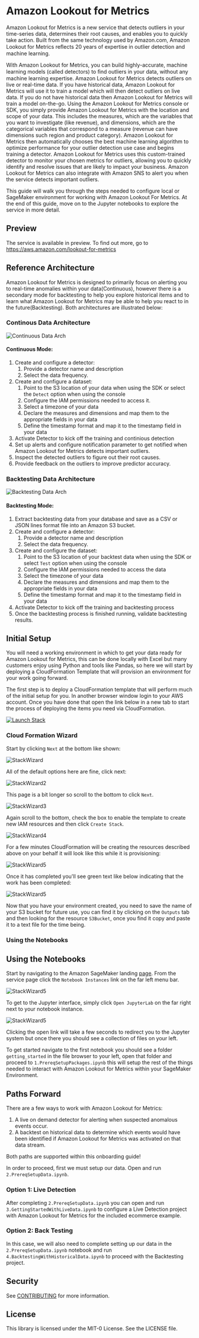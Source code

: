 # Amazon Lookout for Metrics

Amazon Lookout for Metrics is a new service that detects outliers in your time-series data, determines their root causes, and
enables you to quickly take action. Built from the same technology used by Amazon.com, Amazon Lookout for Metrics reﬂects
20 years of expertise in outlier detection and machine learning.


With Amazon Lookout for Metrics, you can build highly-accurate, machine learning models (called detectors) to ﬁnd outliers
in your data, without any machine learning expertise. Amazon Lookout for Metrics detects outliers on live or real-time data. If
you have historical data, Amazon Lookout for Metrics will use it to train a model which will then detect outliers on live data. If
you do not have historical data then Amazon Lookout for Metrics will train a model on-the-go. Using the Amazon Lookout for Metrics console or SDK,
you simply provide Amazon Lookout for Metrics with the location and scope of your data. This includes the measures, which
are the variables that you want to investigate (like revenue), and dimensions, which are the categorical
variables that correspond to a measure (revenue can have dimensions such region and product category).
Amazon Lookout for Metrics then automatically chooses the best machine learning algorithm to optimize performance for
your outlier detection use case and begins training a detector. Amazon Lookout for Metrics uses this custom-trained detector
to monitor your chosen metrics for outliers, allowing you to quickly identify and resolve issues that are
likely to impact your business. Amazon Lookout for Metrics can also integrate with Amazon SNS to alert you when the service
detects important outliers.

This guide will walk you through the steps needed to configure local or SageMaker environment for working with Amazon Lookout For Metrics. At the end of this guide, move on to the Jupyter notebooks to explore the service in more detail.

## Preview

The service is available in preview. To find out more, go to https://aws.amazon.com/lookout-for-metrics

## Reference Architecture

Amazon Lookout for Metrics is designed to primarily focus on alerting you to real-time anomalies within your data(Continuous), however there is a secondary mode for backtesting to help you explore historical items and to learn what Amazon Lookout for Metrics may be able to help you react to in the future(Backtesting). Both architectures are illustrated below:

### Continous Data Architecture

![Continuous Data Arch](static/imgs/readme/ALFM-Continous(v1).png)

#### Continuous Mode:

1. Create and configure a detector: 
    1. Provide a detector name and description
    2. Select the data frequency.
2. Create and configure a dataset:
    1. Point to the S3 location of your data when using the SDK or select the `Detect` option when using the console 
    2. Configure the IAM permissions needed to access it.
    3. Select a timezone of your data
    4. Declare the measures and dimensions and map them to the appropriate fields in your data
    5. Define the timestamp format and map it to the timestamp field in your data
3. Activate Detector to kick off the training and continious detection 
4. Set up alerts and configure notification parameter to get notified when Amazon Lookout for Metrics detects important outliers.
5. Inspect the detected outliers to figure out their root causes.
6. Provide feedback on the outliers to improve predictor accuracy.


### Backtesting Data Architecture

![Backtesting Data Arch](static/imgs/readme/ALFM-Backtesting(v1).png)

#### Backtesting Mode:

1. Extract backtesting data from your database and save as a CSV or JSON lines format file into an Amazon S3 bucket.
2. Create and configure a detector:
    1. Provide a detector name and description
    2. Select the data frequency.
3. Create and configure the dataset:
    1. Point to the S3 location of your backtest data when using the SDK or select `Test` option when using the console 
    2. Configure the IAM permissions needed to access the data
    3. Select the timezone of your data
    4. Declare the measures and dimensions and map them to the appropriate fields in your data
    5. Define the timestamp format and map it to the timestamp field in your data
4. Activate Detector to kick off the training and backtesting process 
5. Once the backtesting process is finished running, validate backtesting results.


## Initial Setup

You will need a working environment in which to get your data ready for Amazon Lookout for Metrics, this can be done locally with Excel but many customers enjoy using Python and tools like Pandas, so here we will start by deploying a CloudFormation Template that will provision an environment for your work going forward. 

The first step is to deploy a CloudFormation template that will perform much of the initial setup for you. In another browser window login to your AWS account. Once you have done that open the link below in a new tab to start the process of deploying the items you need via CloudFormation.

[![Launch Stack](https://s3.amazonaws.com/cloudformation-examples/cloudformation-launch-stack.png)](https://console.aws.amazon.com/cloudformation/home#/stacks/new?stackName=ALFMDemo&templateURL=https://lookoutformetricsbucket.s3.amazonaws.com/LookoutForMetricsNotebookSetup.YAML)

### Cloud Formation Wizard

Start by clicking `Next` at the bottom like shown:

![StackWizard](static/imgs/readme/img1.png)

All of the default options here are fine, click next:

![StackWizard2](static/imgs/readme/img2.png)

This page is a bit longer so scroll to the bottom to click `Next`.

![StackWizard3](static/imgs/readme/img3.png)

Again scroll to the bottom, check the box to enable the template to create new IAM resources and then click `Create Stack`.

![StackWizard4](static/imgs/readme/img4.png)

For a few minutes CloudFormation will be creating the resources described above on your behalf it will look like this while it is provisioning:

![StackWizard5](static/imgs/readme/img5.png)

Once it has completed you'll see green text like below indicating that the work has been completed:

![StackWizard5](static/imgs/readme/img6.png)

Now that you have your environment created, you need to save the name of your S3 bucket for future use, you can find it by clicking on the `Outputs` tab and then looking for the resource `S3Bucket`, once you find it copy and paste it to a text file for the time being.

### Using the Notebooks

## Using the Notebooks

Start by navigating to the Amazon SageMaker landing [page](https://console.aws.amazon.com/sagemaker/home?region=us-east-1#/). From the service page click the `Notebook Instances` link on the far left menu bar.

![StackWizard5](static/imgs/readme/img7.png)

To get to the Jupyter interface, simply click `Open JupyterLab` on the far right next to your notebook instance.

![StackWizard5](static/imgs/readme/img8.png)

Clicking the open link will take a few seconds to redirect you to the Jupyter system but once there you should see a collection of files on your left.

To get started navigate to the first notebook you should see a folder `getting_started` in the file browser to your left, open that folder and proceed to `1.PrereqSetupPackages.ipynb` this will setup the rest of the things needed to interact with Amazon Lookout for Metrics within your SageMaker Environment.


## Paths Forward

There are a few ways to work with Amazon Lookout for Metrics:

1. A live on demand detector for alerting when suspected anomalous events occur.
1. A backtest on historical data to determine which events would have been identified if Amazon Lookout for Metrics was activated on that data stream.

Both paths are supported within this onboarding guide!

In order to proceed, first we must setup our data. Open and run `2.PrereqSetupData.ipynb`.

### Option 1: Live Detection

After completing `2.PrereqSetupData.ipynb` you can open and run `3.GettingStartedWithLiveData.ipynb` to configure a Live Detection project with Amazon Lookout for Metrics for the included ecommerce example.

### Option 2: Back Testing

In this case, we will also need to complete setting up our data in the `2.PrereqSetupData.ipynb` notebook and run `4.BacktestingWithHistoricalData.ipynb` to proceed with the Backtesting project.


## Security

See [CONTRIBUTING](CONTRIBUTING.md#security-issue-notifications) for more information.

## License

This library is licensed under the MIT-0 License. See the LICENSE file.

